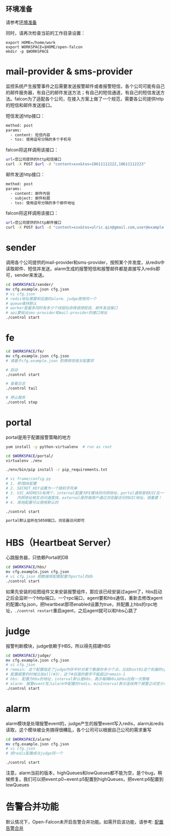 ## 环境准备

请参考[环境准备](./prepare.md)

同时，请再次检查当前的工作目录设置：

	export HOME=/home/work
	export WORKSPACE=$HOME/open-falcon
	mkdir -p $WORKSPACE

# mail-provider & sms-provider

监控系统产生报警事件之后需要发送报警邮件或者报警短信，各个公司可能有自己的邮件服务器，有自己的邮件发送方法；有自己的短信通道，有自己的短信发送方法。falcon为了适配各个公司，在接入方案上做了一个规范，需要各公司提供http的短信和邮件发送接口。

短信发送http接口：

```bash
method: post
params:
  - content: 短信内容
  - tos: 使用逗号分隔的多个手机号
```

falcon将这样调用该接口：

```bash
url=您公司提供的http短信接口
curl -X POST $url -d "content=xxx&tos=18611112222,18611112223"
```

邮件发送http接口：

```bash
method: post
params:
  - content: 邮件内容
  - subject: 邮件标题
  - tos: 使用逗号分隔的多个邮件地址
```

falcon将这样调用该接口：

```bash
url=您公司提供的http邮件接口
curl -X POST $url -d "content=xxx&tos=ulric.qin@gmail.com,user@example.com&subject=xxx"
```

# sender

调用各个公司提供的mail-provider和sms-provider，按照某个并发度，从redis中读取邮件、短信并发送，alarm生成的报警短信和报警邮件都是直接写入redis即可，sender来发送。

```bash
cd $WORKSPACE/sender/
mv cfg.example.json cfg.json
# vi cfg.json
# redis地址需要和后面的alarm、judge使用同一个
# queue维持默认
# worker是最多同时有多少个线程玩命得调用短信、邮件发送接口
# api要给出sms-provider和mail-provider的接口地址
./control start
```

# fe

```bash
cd $WORKSPACE/fe/
mv cfg.example.json cfg.json
# 请基于cfg.example.json 酌情修改相关配置项

# 启动
./control start

# 查看日志
./control tail

# 停止服务
./control stop

```
# portal

portal是用于配置报警策略的地方

```bash
yum install -y python-virtualenv  # run as root

cd $WORKSPACE/portal/
virtualenv ./env

./env/bin/pip install -r pip_requirements.txt

# vi frame/config.py
# 1. 修改DB配置
# 2. SECRET_KEY设置为一个随机字符串
# 3. UIC_ADDRESS有两个，internal配置为FE模块的内网地址，portal通常是和UIC在一个网段的，
#    内网地址相互访问速度快。external是终端用户通过浏览器访问的UIC地址，很重要！
# 4. 其他配置可以使用默认的

./control start

portal默认监听在5050端口，浏览器访问即可
```

# HBS（Heartbeat Server）
心跳服务器，只依赖Portal的DB

```bash
cd $WORKSPACE/hbs/
mv cfg.example.json cfg.json
# vi cfg.json 把数据库配置配置为portal的db
./control start
```

如果先安装的绘图组件又来安装报警组件，那应该已经安装过agent了，hbs启动之后会监听一个http端口，一个rpc端口，agent要和hbs通信，重新去修改agent的配置cfg.json，把heartbeat那项enabled设置为true，并配置上hbs的rpc地址，`./control restart`重启agent，之后agent就可以和hbs心跳了

# judge
报警判断模块，judge依赖于HBS，所以得先搭建HBS

```bash
cd $WORKSPACE/judge/
mv cfg.example.json cfg.json
# vi cfg.json
# remain: 这个配置指定了judge内存中针对某个数据存多少个点，比如host01这个机器的cpu.idle的值在内存中最多存多少个，
# 配置报警的时候比如all(#3)，这个#后面的数字不能超过remain-1
# hbs: 配置为hbs的地址，interval默认是60s，表示每隔60s从hbs拉取一次策略
# alarm: 报警event写入alarm中配置的redis，minInterval表示连续两个报警之间至少相隔的秒数，维持默认即可
./control start
```

# alarm
alarm模块是处理报警event的，judge产生的报警event写入redis，alarm从redis读取，这个模块被业务搞得很糟乱，各个公司可以根据自己公司的需求重写

```bash
cd $WORKSPACE/alarm/
mv cfg.example.json cfg.json
# vi cfg.json
# 把redis配置成与judge同一个

./control start
```

注意，alarm当前的版本，highQueues和lowQueues都不能为空，是个bug，稍候修复。我们可以把event:p0~event:p5配置到highQueues，把event:p6配置到lowQueues

# 告警合并功能
默认情况下，Open-Falcon未开启告警合并功能。如需开启该功能，请参考: [配置告警合并](./links.md)
